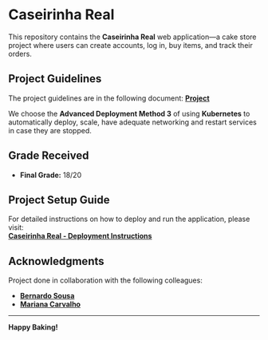# Caseirinha Real

This repository contains the **Caseirinha Real** web application—a cake store project where users can create accounts, log in, buy items, and track their orders.

## Project Guidelines

   The project guidelines are in the following document:
   [**Project**](/Project/README.md)

   We choose the **Advanced Deployment Method 3** of using **Kubernetes** to automatically deploy, scale, have adequate networking and restart services in case they are stopped.


## Grade Received

- **Final Grade:** 18/20


## Project Setup Guide

For detailed instructions on how to deploy and run the application, please visit:  
[**Caseirinha Real - Deployment Instructions**](Setup.md)


## Acknowledgments

Project done in collaboration with the following colleagues:

- [**Bernardo Sousa**](https://github.com/BernardoSousa03)  
- [**Mariana Carvalho**](https://github.com/marianalcar)  

---
**Happy Baking!**
